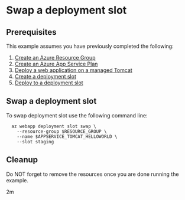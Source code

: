 
# Swap a deployment slot

## Prerequisites

This example assumes you have previously completed the following:

1. [Create an Azure Resource Group](../../group/create/)
1. [Create an Azure App Service Plan](../../create-plan/)
1. [Deploy a web application on a managed Tomcat](../tomcat-helloworld/)
1. [Create a deployment slot](../create-deployment-slot/)
1. [Deploy to a deployment slot](../deploy-to-deployment-slot/)

## Swap a deployment slot

<!-- workflow.include(../deploy-to-deployment-slot/README.md) -->

To swap deployment slot use the following command line:

```shell
  az webapp deployment slot swap \
    --resource-group $RESOURCE_GROUP \
    --name $APPSERVICE_TOMCAT_HELLOWORLD \
    --slot staging
```

## Cleanup

Do NOT forget to remove the resources once you are done running the example.

2m
